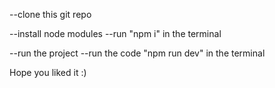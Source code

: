 --clone this git repo

--install node modules
  --run "npm i" in the terminal

--run the project
  --run the code  "npm run dev" in the terminal

  Hope you liked it :)
